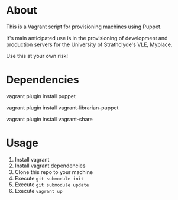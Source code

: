 About
=====

This is a Vagrant script for provisioning machines using Puppet.

It's main anticipated use is in the provisioning of development and production servers
for the University of Strathclyde's VLE, Myplace.

Use this at your own risk!

Dependencies
============

vagrant plugin install puppet

vagrant plugin install vagrant-librarian-puppet

vagrant plugin install vagrant-share


Usage
=====
1. Install vagrant
2. Install vagrant dependencies
3. Clone this repo to your machine
4. Execute ```git submodule init```
5. Execute ```git submodule update```
6. Execute ```vagrant up```
